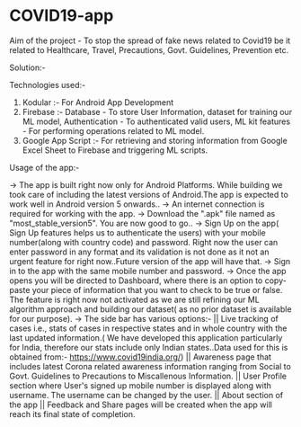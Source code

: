 # COVID19-app

Aim of the project - To stop the spread of fake news related to Covid19 be it related to Healthcare, Travel, Precautions, Govt. Guidelines, Prevention etc.

Solution:-

Technologies used:-
1) Kodular :- For Android App Development
2) Firebase :-  Database - To store User Information, dataset for training our ML model,
                Authentication - To authenticated valid users,
                ML kit features - For performing operations related to ML model.
3) Google App Script :- For retrieving and storing information from Google Excel Sheet to Firebase and triggering ML scripts.

Usage of the app:-

-> The app is built right now only for Android Platforms. While building we took care of including the latest versions of Android.The app is expected to work well in Android version 5 onwards..
-> An internet connection is required for working with the app.
-> Download the ".apk" file named as "most_stable_version5". You are now good to go..
-> Sign Up on the app( Sign Up features helps us to authenticate the users) with your mobile number(along with country code) and    password. Right now the user can enter password in any format and its validation is not done as it not an urgent feature for right now..Future version of the app will have that.
-> Sign in to the app with the same mobile number and password.
-> Once the app opens you will be directed to Dashboard, where there is an option to copy-paste your piece of information that you want to check to be true or false. The feature is right now not activated as we are still refining our ML algorithm approach and building our dataset( as no prior dataset is available for our purpose).
-> The side bar has various options:-
    || Live tracking of cases i.e., stats of cases in respective states and in whole country with the last updated information.( We have developed this application particularly for India, therefore our stats include only Indian states..Data used for this is obtained from:- https://www.covid19india.org/)
    || Awareness page that includes latest Corona related awareness information  ranging from Social to Govt. Guidelines to Precautions to Miscallenous Information.
    || User Profile section where User's signed up mobile number is displayed along with username. The username can be changed by the user.
    || About section of the app
    || Feedback and Share pages will be created when the app will reach its final state of completion.